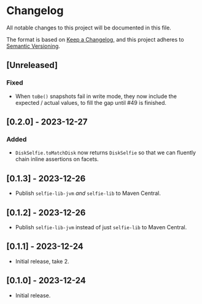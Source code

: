 # Changelog
All notable changes to this project will be documented in this file.

The format is based on [Keep a Changelog](https://keepachangelog.com/en/1.0.0/),
and this project adheres to [Semantic Versioning](https://semver.org/spec/v2.0.0.html).

## [Unreleased]
### Fixed
* When `toBe()` snapshots fail in write mode, they now include the expected / actual values, to fill the gap until #49 is finished.

## [0.2.0] - 2023-12-27
### Added
* `DiskSelfie.toMatchDisk` now returns `DiskSelfie` so that we can fluently chain inline assertions on facets.

## [0.1.3] - 2023-12-26
* Publish `selfie-lib-jvm` *and* `selfie-lib` to Maven Central.

## [0.1.2] - 2023-12-26
* Publish `selfie-lib-jvm` instead of just `selfie-lib` to Maven Central.

## [0.1.1] - 2023-12-24
* Initial release, take 2.

## [0.1.0] - 2023-12-24
* Initial release.

